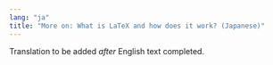 ```yaml
---
lang: "ja"
title: "More on: What is LaTeX and how does it work? (Japanese)"
---
```

Translation to be added _after_ English text completed.
